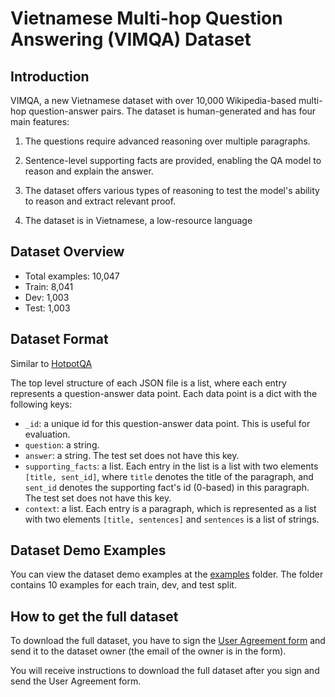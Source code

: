 # Vietnamese Multi-hop Question Answering (VIMQA) Dataset

## Introduction

VIMQA, a new Vietnamese dataset with over 10,000 Wikipedia-based multi-hop question-answer pairs. The dataset is
human-generated and has four main features:

1. The questions require advanced reasoning over multiple paragraphs.

2. Sentence-level supporting facts are provided, enabling the QA model to reason and explain the answer.

3. The dataset offers various types of reasoning to test the model's ability to reason and extract relevant proof.

4. The dataset is in Vietnamese, a low-resource language

## Dataset Overview

- Total examples: 10,047
- Train: 8,041
- Dev: 1,003
- Test: 1,003

## Dataset Format

Similar to [HotpotQA](https://hotpotqa.github.io/)

The top level structure of each JSON file is a list, where each entry represents a question-answer data point. Each data
point is a dict with the following keys:

- `_id`: a unique id for this question-answer data point. This is useful for evaluation.
- `question`: a string.
- `answer`: a string. The test set does not have this key.
- `supporting_facts`: a list. Each entry in the list is a list with two elements `[title, sent_id]`, where `title`
  denotes the title of the paragraph, and `sent_id` denotes the supporting fact's id (0-based) in this paragraph. The
  test set does not have this key.
- `context`: a list. Each entry is a paragraph, which is represented as a list with two elements `[title, sentences]`
  and `sentences` is a list of strings.

## Dataset Demo Examples

You can view the dataset demo examples at the [examples](dataset_examples) folder. The folder contains 10 examples for each train, dev, and test split.

## How to get the full dataset
To download the full dataset, you have to sign the [User Agreement form](VIMQA_EULA.pdf) and send it to the dataset owner (the email of the owner is in the form).

You will receive instructions to download the full dataset after you sign and send the User Agreement form.

